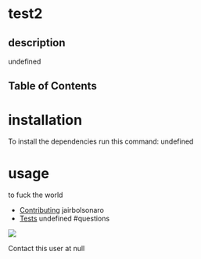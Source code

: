 
# test2
 

## description
undefined
## Table of Contents
# installation
To install the dependencies run this command:
undefined
# usage
to fuck the world
* [Contributing](#contributing)
jairbolsonaro
* [Tests](#tests)
undefined
#questions

<img src="data.avatar_url"/>

Contact this user at null



